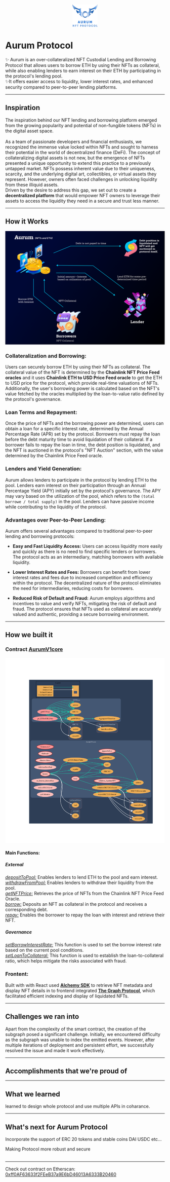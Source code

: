 <p align = "center"> 
  <img src="./svg.svg" height="70" width="80" style="background-color: black; display: inline-block;">
</p align = "center">

# Aurum Protocol
✨ Aurum is an over-collateralized NFT Custodial Lending and Borrowing Protocol that allows users to borrow ETH by using their NFTs as collateral, while also enabling lenders to earn interest on their ETH by participating in the protocol's lending pool. <br />
✨It offers easier access to liquidity, lower interest rates, and enhanced security compared to peer-to-peer lending platforms.

---
## Inspiration
The inspiration behind our NFT lending and borrowing platform emerged from the growing popularity and potential of non-fungible tokens (NFTs) in the digital asset space. <br /> <br />
As a team of passionate developers and financial enthusiasts, we recognized the immense value locked within NFTs and sought to harness their potential in the world of decentralized finance (DeFi).
The concept of collateralizing digital assets is not new, but the emergence of NFTs presented a unique opportunity to extend this practice to a previously untapped market. NFTs possess inherent value due to their uniqueness, scarcity, and the underlying digital art, collectibles, or virtual assets they represent. However, owners often faced challenges in unlocking liquidity from these illiquid assets. <br />
Driven by the desire to address this gap, we set out to create a **decentralized platform** that would empower NFT owners to leverage their assets to access the liquidity they need in a secure and trust less manner. 
***
## How it Works  
 <p align = "center">
  <img src="https://github.com/startup-dreamer/NFT-Lending-Borrowing-protocol/raw/master/Flow%20Chart2.png" alt="Schema of the project" title="Schema" />
</p align = "center">


### Collateralization and Borrowing:
  Users can securely borrow ETH by using their NFTs as collateral. The collateral value of the NFT is determined by the **Chainlink NFT Price Feed oracles** and it uses **Chainlink ETH to USD Price Feed oracle** to get the ETH to USD price for the protocol, which provide real-time valuations of NFTs. Additionally, the user's borrowing power is calculated based on the NFT's value fetched by the oracles multiplied by the loan-to-value ratio defined by the protocol's governance.

### Loan Terms and Repayment:
  Once the price of NFTs and the borrowing power are determined, users can obtain a loan for a specific interest rate, determined by the Annual Percentage Rate (APR) set by the protocol. Borrowers must repay the loan before the debt maturity time to avoid liquidation of their collateral. If a borrower fails to repay the loan in time, the debt position is liquidated, and the NFT is auctioned in the protocol's "NFT Auction" section, with the value determined by the Chainlink Price Feed oracle.

### Lenders and Yield Generation:
  Aurum allows lenders to participate in the protocol by lending ETH to the pool. Lenders earn interest on their participation through an Annual Percentage Yield (APY) initially set by the protocol's governance. The APY may vary based on the utilization of the pool, which refers to the `(total borrowe / total supply)` in the pool. Lenders can have passive income while contributing to the liquidity of the protocol.

### Advantages over Peer-to-Peer Lending:
  Aurum offers several advantages compared to traditional peer-to-peer lending and borrowing protocols:

  * **Easy and Fast Liquidity Access:** Users can access liquidity more easily and quickly as there is no need to find specific lenders or borrowers. The protocol acts as an intermediary, matching borrowers with available liquidity.

  * **Lower Interest Rates and Fees:** Borrowers can benefit from lower interest rates and fees due to increased competition and efficiency within the protocol. The decentralized nature of the protocol eliminates the need for intermediaries, reducing costs for borrowers.

  * **Reduced Risk of Default and Fraud:** Aurum employs algorithms and incentives to value and verify NFTs, mitigating the risk of default and fraud. The protocol ensures that NFTs used as collateral are accurately valued and authentic, providing a secure borrowing environment.
  
---
## How we built it

### Contract [AurumV1core](https://github.com/startup-dreamer/NFT-Lending-Borrowing-protocol/tree/master/Hardhat/contracts)

![Alt text](https://github.com/startup-dreamer/NFT-Lending-Borrowing-protocol/raw/master/Hardhat/graph.svg)

#### Main Functions:

##### External

*[depositToPool:](https://github.com/startup-dreamer/NFT-Lending-Borrowing-protocol/blob/c9d297c09ba9a5eb2edb9394a5def8506c13b5d4/Hardhat/contracts/AurumV1core.sol#L104)* Enables lenders to lend ETH to the pool and earn interest. <br/>
*[withdrawFromPool:](https://github.com/startup-dreamer/NFT-Lending-Borrowing-protocol/blob/c9d297c09ba9a5eb2edb9394a5def8506c13b5d4/Hardhat/contracts/AurumV1core.sol#L130)* Enables lenders to withdraw their liquidity from the pool.<br/>
*[getNFTPrice:](https://github.com/startup-dreamer/NFT-Lending-Borrowing-protocol/blob/dcd5b8f60aa3eb8c096a00eb0dfbf2ee7c993e08/Hardhat/contracts/NFTPrice.sol#L24C12-L24C23)* Retrieves the price of NFTs from the Chainlink NFT Price Feed Oracle.<br/>
*[borrow:](https://github.com/startup-dreamer/NFT-Lending-Borrowing-protocol/blob/c9d297c09ba9a5eb2edb9394a5def8506c13b5d4/Hardhat/contracts/AurumV1core.sol#L155)* Deposits an NFT as collateral in the protocol and receives a corresponding debt.<br/>
*[repay:](https://github.com/startup-dreamer/NFT-Lending-Borrowing-protocol/blob/c9d297c09ba9a5eb2edb9394a5def8506c13b5d4/Hardhat/contracts/AurumV1core.sol#L206)* Enables the borrower to repay the loan with interest and retrieve their NFT.<br/>


##### Governance

*[setBorrowInterestRate:](https://github.com/startup-dreamer/NFT-Lending-Borrowing-protocol/blob/c9d297c09ba9a5eb2edb9394a5def8506c13b5d4/Hardhat/contracts/AurumV1core.sol#L248)* This function is used to set the borrow interest rate based on the current pool conditions.<br/>
*[setLoanToCollateral:](https://github.com/startup-dreamer/NFT-Lending-Borrowing-protocol/blob/c9d297c09ba9a5eb2edb9394a5def8506c13b5d4/Hardhat/contracts/AurumV1core.sol#L261)* This function is used to establish the loan-to-collateral ratio, which helps mitigate the risks associated with fraud.

### Frontent:
  Built with with React used **[Alchemy SDK](https://www.alchemy.com/sdk)** to retrieve NFT metadata and display NFT details in to frontend integrated **[The Graph Protocol](https://thegraph.com/)**, which facilitated efficient indexing and display of liquidated NFTs.

---
## Challenges we ran into
Apart from the complexity of the smart contract, the creation of the subgraph posed a significant challenge. Initially, we encountered difficulty as the subgraph was unable to index the emitted events. However, after multiple iterations of deployment and persistent effort, we successfully resolved the issue and made it work effectively.

---
## Accomplishments that we're proud of


---
## What we learned
learned to design whole protocol and use multiple APIs in coharance.

---
## What's next for Aurum Protocol
Incorporate the support of ERC 20 tokens and stable 
coins DAI USDC etc...

Making Protocol more robust and secure
<br/><br/>

---

Check out contract on Etherscan: [0xff0AF63633f2FEeB37a9E6bD46013A6333B20460](https://sepolia.etherscan.io/address/0xff0af63633f2feeb37a9e6bd46013a6333b20460)
